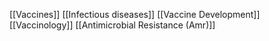 [[Vaccines]]
[[Infectious diseases]]
[[Vaccine Development]]
[[Vaccinology]]
[[Antimicrobial Resistance (Amr)]]
